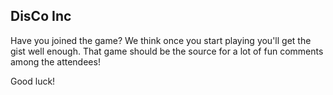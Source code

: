 ## DisCo Inc

Have you joined the game? We think once you start playing you'll get the gist well enough. That game should be the source for a lot of fun comments among the attendees!

[comment]: <> (20ecfee324294ab7e313db4b19fa75b9)

Good luck!
